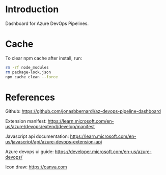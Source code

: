 
# Introduction

Dashboard for Azure DevOps Pipelines.

# Cache

To clear npm cache after install, run:

```bash
rm -rf node_modules
rm package-lock.json
npm cache clean --force
```

# References

Github:
<https://github.com/jonasbbernardi/az-devops-pipeline-dashboard>

Extension manifest:
<https://learn.microsoft.com/en-us/azure/devops/extend/develop/manifest>

Javascript api documentation:
<https://learn.microsoft.com/en-us/javascript/api/azure-devops-extension-api>

Azure devops ui guide:
<https://developer.microsoft.com/en-us/azure-devops/>

Icon draw:
<https://canva.com>
